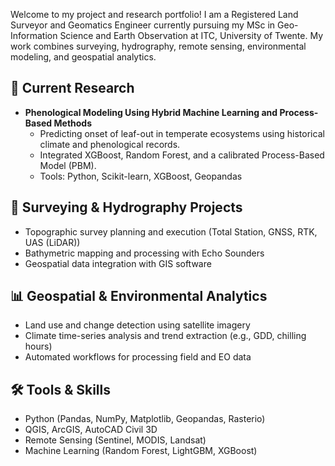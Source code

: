 Welcome to my project and research portfolio! I am a Registered Land Surveyor and Geomatics Engineer currently pursuing my MSc in Geo-Information Science and Earth Observation at ITC, University of Twente. My work combines surveying, hydrography, remote sensing, environmental modeling, and geospatial analytics.

## 🔬 Current Research
- **Phenological Modeling Using Hybrid Machine Learning and Process-Based Methods**
  - Predicting onset of leaf-out in temperate ecosystems using historical climate and phenological records.
  - Integrated XGBoost, Random Forest, and a calibrated Process-Based Model (PBM).
  - Tools: Python, Scikit-learn, XGBoost, Geopandas

## 📐 Surveying & Hydrography Projects
- Topographic survey planning and execution (Total Station, GNSS, RTK, UAS (LiDAR))
- Bathymetric mapping and processing with Echo Sounders
- Geospatial data integration with GIS software

## 📊 Geospatial & Environmental Analytics
- Land use and change detection using satellite imagery
- Climate time-series analysis and trend extraction (e.g., GDD, chilling hours)
- Automated workflows for processing field and EO data

## 🛠 Tools & Skills
- Python (Pandas, NumPy, Matplotlib, Geopandas, Rasterio)
- QGIS, ArcGIS, AutoCAD Civil 3D
- Remote Sensing (Sentinel, MODIS, Landsat)
- Machine Learning (Random Forest, LightGBM, XGBoost)
